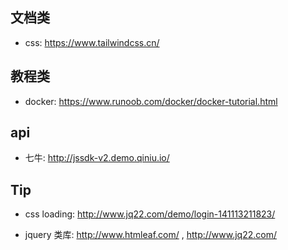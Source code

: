 ## 文档类
* css: https://www.tailwindcss.cn/


## 教程类
* docker: https://www.runoob.com/docker/docker-tutorial.html


## api
* 七牛: http://jssdk-v2.demo.qiniu.io/



## Tip
* css loading: http://www.jq22.com/demo/login-141113211823/

* jquery 类库: http://www.htmleaf.com/ , http://www.jq22.com/
